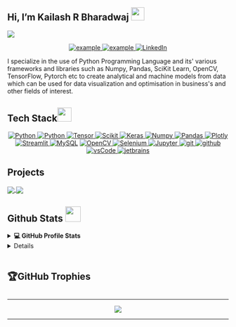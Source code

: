   <h2 id="hi-im-ifeanyi-nneji">Hi, I’m Kailash R Bharadwaj <img src="https://raw.githubusercontent.com/MartinHeinz/MartinHeinz/master/wave.gif" width="30px"></h2>
<p>
  <a href="https://github.com/DenverCoder1/readme-typing-svg"><img src="https://readme-typing-svg.herokuapp.com?&amp;font=IBM+Plex+Sans&amp;color=abcdef&amp;size=20&amp;lines=Welcome+to+my+GitHub+Profile!;I'm+a+Backend+Developer;I'm+also+studying+Computer+Engineering"></a>
</p>
<p align="center">
  <a href="https://kailashbharadwaj.vercel.app" target="_blank">
    <img src="https://img.shields.io/badge/My_Website-000000?style=for-the-badge&amp;logo=Microsoft-edge&amp;logoColor=white" alt="example">
  </a>
   <a href="mailto:kailash11605@gmail.com?subject=Feedback%20From%20Github&amp;body=Hello," target="_blank">
    <img src="https://img.shields.io/badge/Gmail-D14836?style=for-the-badge&amp;logo=gmail&amp;logoColor=white" alt="example">
  </a>
   <a href="https://www.linkedin.com/in/kailash-bharadwaj"target="_blank">
    <img alt="LinkedIn" src="https://img.shields.io/badge/LinkedIn-0077B5?style=for-the-badge&amp;logo=linkedin&amp;logoColor=white">
    </a>
  </p>
<p>I specialize in the use of Python Programming Language and its' various frameworks and libraries such as Numpy, Pandas, SciKit Learn, OpenCV, TensorFlow, Pytorch etc to create analytical and machine models from data which can be used for data visualization and optimisation in business's and other fields of interest.
</p>
<h2 id="tech-stack">Tech Stack<img src="https://media2.giphy.com/media/QssGEmpkyEOhBCb7e1/giphy.gif?cid=ecf05e47a0n3gi1bfqntqmob8g9aid1oyj2wr3ds3mg700bl&amp;rid=giphy.gif" width="32px"></h2>
<p align="center">
  <a href="https://www.python.org" target="_blank">
    <img alt="Python" src="https://img.shields.io/badge/Python-3776AB?style=for-the-badge&amp;logo=python&amp;logoColor=white">
  </a>
  <a href="" target="_blank">
    <img alt="Python" src="https://img.shields.io/badge/R-276DC3?style=for-the-badge&amp;logo=r&amp;logoColor=white">
  </a>
   <a href="" target="_blank">
    <img alt="Tensor" src="https://img.shields.io/badge/TensorFlow-FF6F00?style=for-the-badge&amp;logo=tensorflow&amp;logoColor=white">
  </a>
   <a href="https://scikit-learn.org/" target="_blank">
    <img alt="Scikit" src="https://img.shields.io/badge/scikit_learn-F7931E?style=for-the-badge&amp;logo=scikit-learn&amp;logoColor=white">
  </a>
   <a href="https://keras.io/" target="_blank">
    <img alt="Keras" src="https://img.shields.io/badge/Keras-D00000?style=for-the-badge&amp;logo=Keras&amp;logoColor=white">
  </a>
   <a href="https://numpy.org/" target="_blank">
    <img alt="Numpy" src="https://img.shields.io/badge/Numpy-777BB4?style=for-the-badge&amp;logo=numpy&amp;logoColor=white">
  </a>
   <a href="https://pandas.pydata.org/" target="_blank">
    <img alt="Pandas" src="https://img.shields.io/badge/Pandas-2C2D72?style=for-the-badge&amp;logo=pandas&amp;logoColor=white">
  </a>
   <a href="https://plotly.com/" target="_blank">
    <img alt="Plotly" src="https://img.shields.io/badge/Plotly-239120?style=for-the-badge&amp;logo=plotly&amp;logoColor=white">
  </a>
   <a href="https://streamlit.io/" target="_blank">
    <img alt="Streamlit" src="https://img.shields.io/badge/Streamlit-FF4B4B?style=for-the-badge&amp;logo=Streamlit&amp;logoColor=white">
  </a>
<a href="https://www.mysql.com/"><img alt="MySQL" src="https://img.shields.io/badge/Microsoft%20SQL%20Server-CC2927?style=for-the-badge&amp;logo=microsoft%20sql%20server&amp;logoColor=white"></a>
   <a href="https://opencv.org/" target="_blank">
    <img alt="OpenCV" src="https://img.shields.io/badge/OpenCV-27338e?style=for-the-badge&amp;logo=OpenCV&amp;logoColor=white">
  </a>
   <a href="https://www.selenium.dev/" target="_blank">
    <img alt="Selenium" src="https://img.shields.io/badge/Selenium-43B02A?style=for-the-badge&amp;logo=Selenium&amp;logoColor=white">
  </a>
   <a href="https://jupyter.org/" target="_blank">
    <img alt="Jupyter" src="https://img.shields.io/badge/Jupyter-F37626.svg?&amp;style=for-the-badge&amp;logo=Jupyter&amp;logoColor=white">
  </a>
  <a href="https://git-scm.com/" target="_blank">
    <img src="https://img.shields.io/badge/git-F05032.svg?style=for-the-badge&amp;logo=git&amp;logoColor=white" alt="git">
  </a>
  <a href="https://github.com/ELanza-48" target="_blank">
    <img src="https://img.shields.io/badge/github-181717.svg?style=for-the-badge&amp;logo=github&amp;logoColor=white" alt="github">
  </a>
  <a href="https://code.visualstudio.com/" target="_blank">
    <img src="https://img.shields.io/badge/vscode-007ACC.svg?style=for-the-badge&amp;logo=visualstudiocode&amp;logoColor=white" alt="vsCode"> 
  </a>
  <a href="https://www.jetbrains.com/" target="_blank">
    <img src="https://img.shields.io/badge/PyCharm-000000.svg?&amp;style=for-the-badge&amp;logo=PyCharm&amp;logoColor=white" alt="jetbrains">
  </a>
</p>
<h2 id="projects">Projects</h2>
<a href="https://github.com/kailhashed/Edumint">
  <!-- Change the `github-readme-stats.anuraghazra1.vercel.app` to `github-readme-stats.vercel.app`  -->
  <img align="center" src="https://github-readme-stats.anuraghazra1.vercel.app/api/pin/?username=kailhashed&amp;repo=edumint&amp;theme=tokyonight">
</a>  
<a href="https://github.com/kailhashed/Mendmyhealth">
  <!-- Change the `github-readme-stats.anuraghazra1.vercel.app` to `github-readme-stats.vercel.app`  -->
  <img align="center" src="https://github-readme-stats.vercel.app/api/pin/?username=kailhashed&amp;repo=MendmyHealth&amp;theme=tokyonight">
</a> 
<h2 id="github-stats">Github Stats <img src="https://i.pinimg.com/originals/65/c4/f4/65c4f452571be1261e9c623f7da488ac.gif" width="35px"></h2>
<details> 
  <summary><b>💻 GitHub Profile Stats</b></summary>
  <br>
  <p align="center">
    <a href="https://github.com/anuraghazra/github-readme-stats"><img alt="Kailash's Github Stats" src="https://github-readme-stats.vercel.app/api?username=kailhashed&amp;show_icons=true&amp;count_private=true&amp;theme=tokyonight" height="192px"></a>
<br>
  &nbsp;
	  <img src="https://github-readme-stats.vercel.app/api/top-langs?username=kailhashed&amp;show_icons=true&amp;locale=en&amp;layout=compact&amp;theme=tokyonight" alt="nneji123" height="192px">
  <br>
  </p>
</details>
<details>  <br>
</details>
<br>
<h2 id="github-trophies">🏆GitHub Trophies</h2>
<p><img src="https://github-profile-trophy.vercel.app/?username=kailhashed&amp;theme=tokyonight&amp;no-frame=false&amp;no-bg=false&amp;margin-w=4" alt=""></p>
<hr>
<p align="center">
  <img src="https://github-readme-activity-graph.vercel.app/graph?username=kailhashed&bg_color=ffcfe9&scolor=9e4c98&line=9e4c98&point=403d3d&area=true&hide_border=true)
" >
</p>
<hr>

